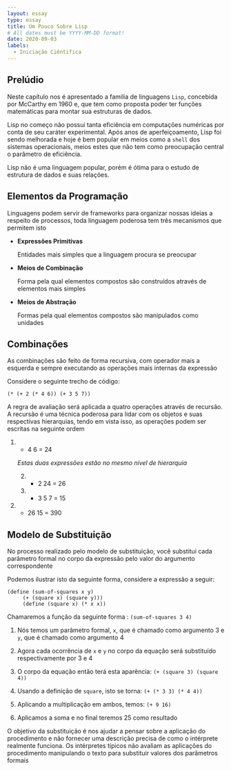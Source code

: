 ```yaml
---
layout: essay
type: essay
title: Um Pouco Sobre Lisp
# All dates must be YYYY-MM-DD format!
date: 2020-09-03
labels:
  - Iniciação Ciêntifica
---
```

Prelúdio
--------

Neste capítulo nos é apresentado a familia de linguagens `Lisp`,
concebida por McCarthy em 1960 e, que tem como proposta poder ter
funções matemáticas para montar sua estruturas de dados.

Lisp no começo não possui tanta eficiência em computações numéricas por
conta de seu caráter experimental. Após anos de aperfeiçoamento, Lisp
foi sendo melhorada e hoje é bem popular em meios como a `shell` dos
sistemas operacionais, meios estes que não tem como preocupação central
o parâmetro de eficiência.

Lisp não é uma linguagem popular, porém é ótima para o estudo de
estrutura de dados e suas relações.

Elementos da Programação
------------------------

Linguagens podem servir de frameworks para organizar nossas ideias a
respeito de processos, toda linguagem poderosa tem três mecanismos que
permitem isto

-   **Expressões Primitivas**

    Entidades mais simples que a linguagem procura se preocupar

-   **Meios de Combinação**

    Forma pela qual elementos compostos são construídos através de
    elementos mais simples

-   **Meios de Abstração**

    Formas pela qual elementos compostos são manipulados como unidades

Combinações
-----------

As combinações são feito de forma recursiva, com operador mais a
esquerda e sempre executando as operações mais internas da expressão

Considere o seguinte trecho de código:

```
(* (+ 2 (* 4 6)) (+ 3 5 7))
```

A regra de avaliação será aplicada a quatro operações através de
recursão. A recursão é uma técnica poderosa para lidar com os objetos e
suas respectivas hierarquias, tendo em vista isso, as operações podem
ser escritas na seguinte ordem

1.  * 4 6 = 24

    *Estas duas expressões estão no mesmo nível de hierarquia*

    2.  + 2 24 = 26

    3.  + 3 5 7 = 15

2.  * 26 15 = 390

Modelo de Substituição
----------------------

No processo realizado pelo modelo de substituição, você substitui cada
parâmetro formal no corpo da expressão pelo valor do argumento
correspondente

Podemos ilustrar isto da seguinte forma, considere a expressão a seguir:

```
(define (sum-of-squares x y)  
     (+ (square x) (square y)))
     (define (square x) (* x x))
```

Chamaremos a função da seguinte forma : `(sum-of-squares 3 4)`

1.  Nós temos um parâmetro formal, `x`, que é chamado como argumento 3 e
    `y`, que é chamado como argumento 4

2.  Agora cada ocorrência de `x` e `y` no corpo da equação será
    substituído respectivamente por 3 e 4

3.  O corpo da equação então terá esta aparência:
    `(+ (square 3) (square 4))`

4.  Usando a definição de `square`, isto se torna: `(+ (* 3 3) (* 4 4))`

5.  Aplicando a multiplicação em ambos, temos: `(+ 9 16)`

6.  Aplicamos a soma e no final teremos 25 como resultado

O objetivo da substituição é nos ajudar a pensar sobre a aplicação do
procedimento e não fornecer uma descrição precisa de como o intérprete
realmente funciona. Os intérpretes típicos não avaliam as aplicações do
procedimento manipulando o texto para substituir valores dos parâmetros
formais
